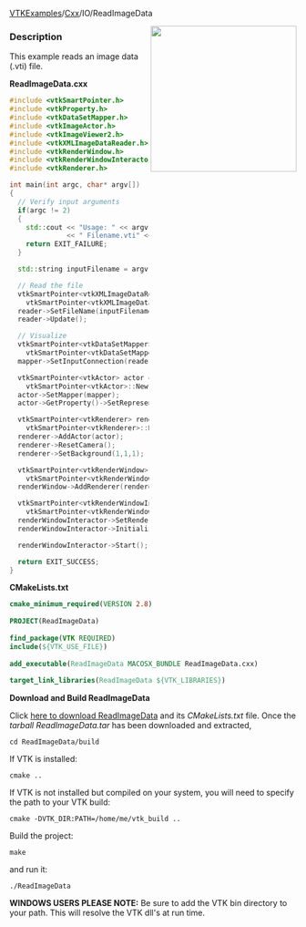 [VTKExamples](/index/)/[Cxx](/Cxx)/IO/ReadImageData

<img align="right" src="https://github.com/lorensen/VTKExamples/blob/gh-pages/Testing/Baseline/IO/TestReadImageData.png?raw=true" width="256" />

### Description
This example reads an image data (.vti) file.

**ReadImageData.cxx**
```c++
#include <vtkSmartPointer.h>
#include <vtkProperty.h>
#include <vtkDataSetMapper.h>
#include <vtkImageActor.h>
#include <vtkImageViewer2.h>
#include <vtkXMLImageDataReader.h>
#include <vtkRenderWindow.h>
#include <vtkRenderWindowInteractor.h>
#include <vtkRenderer.h>

int main(int argc, char* argv[])
{
  // Verify input arguments
  if(argc != 2)
  {
    std::cout << "Usage: " << argv[0]
              << " Filename.vti" << std::endl;
    return EXIT_FAILURE;
  }

  std::string inputFilename = argv[1];

  // Read the file
  vtkSmartPointer<vtkXMLImageDataReader> reader =
    vtkSmartPointer<vtkXMLImageDataReader>::New();
  reader->SetFileName(inputFilename.c_str());
  reader->Update();

  // Visualize
  vtkSmartPointer<vtkDataSetMapper> mapper =
    vtkSmartPointer<vtkDataSetMapper>::New();
  mapper->SetInputConnection(reader->GetOutputPort());

  vtkSmartPointer<vtkActor> actor =
    vtkSmartPointer<vtkActor>::New();
  actor->SetMapper(mapper);
  actor->GetProperty()->SetRepresentationToWireframe();

  vtkSmartPointer<vtkRenderer> renderer =
    vtkSmartPointer<vtkRenderer>::New();
  renderer->AddActor(actor);
  renderer->ResetCamera();
  renderer->SetBackground(1,1,1);

  vtkSmartPointer<vtkRenderWindow> renderWindow =
    vtkSmartPointer<vtkRenderWindow>::New();
  renderWindow->AddRenderer(renderer);

  vtkSmartPointer<vtkRenderWindowInteractor> renderWindowInteractor =
    vtkSmartPointer<vtkRenderWindowInteractor>::New();
  renderWindowInteractor->SetRenderWindow(renderWindow);
  renderWindowInteractor->Initialize();

  renderWindowInteractor->Start();

  return EXIT_SUCCESS;
}
```
**CMakeLists.txt**
```cmake
cmake_minimum_required(VERSION 2.8)
 
PROJECT(ReadImageData)
 
find_package(VTK REQUIRED)
include(${VTK_USE_FILE})
 
add_executable(ReadImageData MACOSX_BUNDLE ReadImageData.cxx)
 
target_link_libraries(ReadImageData ${VTK_LIBRARIES})
```

**Download and Build ReadImageData**

Click [here to download ReadImageData](https://github.com/lorensen/VTKWikiExamplesTarballs/raw/master/ReadImageData.tar) and its *CMakeLists.txt* file.
Once the *tarball ReadImageData.tar* has been downloaded and extracted,
```
cd ReadImageData/build 
```
If VTK is installed:
```
cmake ..
```
If VTK is not installed but compiled on your system, you will need to specify the path to your VTK build:
```
cmake -DVTK_DIR:PATH=/home/me/vtk_build ..
```
Build the project:
```
make
```
and run it:
```
./ReadImageData
```
**WINDOWS USERS PLEASE NOTE:** Be sure to add the VTK bin directory to your path. This will resolve the VTK dll's at run time.

